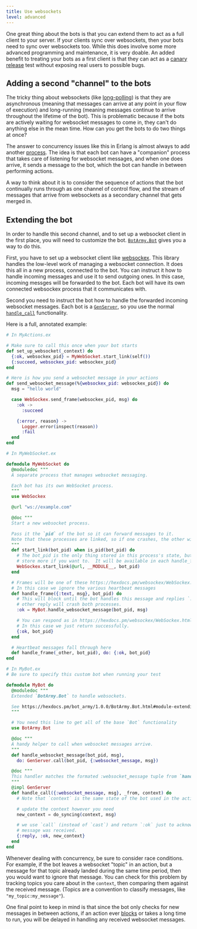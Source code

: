 ```yaml
---
title: Use websockets
level: advanced
---
```


One great thing about the bots is that you can extend them to act as a full client to
your server. If your clients sync over websockets, then your bots need to sync over
websockets too. While this does involve some more advanced programming and
maintenance, it is very doable. An added benefit to treating your bots as a first
client is that they can act as a [canary release] test without exposing real users to
possible bugs.

## Adding a second "channel" to the bots

The tricky thing about websockets (like [long-polling]) is that they are asynchronous
(meaning that messages can arrive at any point in your flow of execution) and
long-running (meaning messages continue to arrive throughout the lifetime of the
bot). This is problematic because if the bots are actively waiting for websocket
messages to come in, they can't do anything else in the mean time. How can you get
the bots to do two things at once?

The answer to concurrency issues like this in Erlang is almost always to add another
[process]. The idea is that each bot can have a "companion" process that takes care
of listening for websocket messages, and when one does arrive, it sends a message to
the bot, which the bot can handle in between performing actions.

A way to think about it is to consider the sequence of actions that the bot
continually runs through as one channel of control flow, and the stream of messages
that arrive from websockets as a secondary channel that gets merged in.

## Extending the bot

In order to handle this second channel, and to set up a websocket client in the first
place, you will need to customize the bot. [`BotArmy.Bot`] gives you a way to do
this.

First, you have to set up a websocket client like [websockex]. This library handles
the low-level work of managing a websocket connection. It does this all in a new
process, connected to the bot. You can instruct it how to handle incoming messages
and use it to send outgoing ones. In this case, incoming messges will be forwarded to
the bot. Each bot will have its own connected websockex process that it communicates
with.

Second you need to instruct the bot how to handle the forwarded incoming websocket
messages. Each bot is a [`GenServer`], so you use the normal [`handle_call`]
functionality.

Here is a full, annotated example:

```elixir
# In MyActions.ex

# Make sure to call this once when your bot starts
def set_up_websocket(_context) do
  {:ok, websockex_pid} = MyWebSocket.start_link(self())
  {:succeed, websockex_pid: websockex_pid}
end

# Here is how you send a websocket message in your actions
def send_websocket_message(%{websockex_pid: websockex_pid}) do
  msg = "hello world"

  case WebSockex.send_frame(websockex_pid, msg) do
    :ok ->
      :succeed

    {:error, reason} ->
      Logger.error(inspect(reason))
      :fail
  end
end

# In MyWebSocket.ex

defmodule MyWebSocket do
  @moduledoc """
  A separate process that manages websocket messaging.

  Each bot has its own WebSocket process.
  """
  use WebSockex

  @url "ws://example.com"

  @doc """
  Start a new websocket process.

  Pass it the `pid` of the bot so it can forward messages to it.
  Note that these processes are linked, so if one crashes, the other will die too.
  """
  def start_link(bot_pid) when is_pid(bot_pid) do
    # The bot_pid is the only thing stored in this process's state, but you could
    # store more if you want to.  It will be available in each handle_frame function.
    WebSockex.start_link(@url, __MODULE__, bot_pid)
  end

  # Frames will be one of these https://hexdocs.pm/websockex/WebSockex.html#t:frame/0
  # In this case we ignore the various heartbeat messages
  def handle_frame({:text, msg}, bot_pid) do
    # This will block until the bot handles this message and replies `:ok`.  Any
    # other reply will crash both processes.
    :ok = MyBot.handle_websocket_message(bot_pid, msg)

    # You can respond as in https://hexdocs.pm/websockex/WebSockex.html#c:handle_frame/2
    # In this case we just return successfully.
    {:ok, bot_pid}
  end

  # Heartbeat messages fall through here
  def handle_frame(_other, bot_pid), do: {:ok, bot_pid}
end

# In MyBot.ex
# Be sure to specify this custom bot when running your test

defmodule MyBot do
  @moduledoc """
  Extended `BotArmy.Bot` to handle websockets.

  See https://hexdocs.pm/bot_army/1.0.0/BotArmy.Bot.html#module-extending-the-bot
  """

  # You need this line to get all of the base `Bot` functionality
  use BotArmy.Bot

  @doc """
  A handy helper to call when websocket messages arrive.
  """
  def handle_websocket_message(bot_pid, msg),
    do: GenServer.call(bot_pid, {:websocket_message, msg})

  @doc """
  This handler matches the formated :websocket_message tuple from `handle_websocket_message`.
  """
  @impl GenServer
  def handle_call({:websocket_message, msg}, _from, context) do
    # Note that `context` is the same state of the bot used in the actions.

    # update the context however you need
    new_context = do_syncing(context, msg)

    # we use `call` (instead of `cast`) and return `:ok` just to acknowledge the
    # message was received.
    {:reply, :ok, new_context}
  end
end
```

Whenever dealing with concurrency, be sure to consider race conditions. For example,
if the bot leaves a websocket "topic" in an action, but a message for that topic
already landed during the same time period, then you would want to ignore that
message. You can check for this problem by tracking topics you care about in the
`context`, then comparing them against the received message. (Topics are a convention
to classify messages, like `"my_topic:my_message"`).

One final point to keep in mind is that since the bot only checks for new messages in
between actions, if an action ever [blocks] or takes a long time to run, you will be
delayed in handling any received websocket messages.

[canary release]: https://martinfowler.com/bliki/CanaryRelease.html
[long-polling]: ../use-long-polling/
[process]: https://elixir-lang.org/getting-started/processes.html
[`botarmy.bot`]: https://hexdocs.pm/bot_army/1.0.0/BotArmy.Bot.html#module-extending-the-bot
[websockex]: https://hexdocs.pm/websockex/readme.html
[`genserver`]: https://hexdocs.pm/elixir/GenServer.html
[`handle_call`]: https://hexdocs.pm/elixir/GenServer.html#c:handle_call/3
[blocks]: ../wait-for-async-results/

